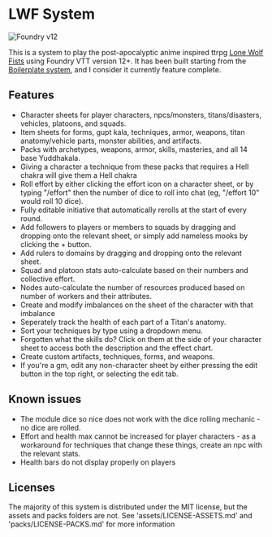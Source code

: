 # LWF System

![Foundry v12](https://img.shields.io/badge/foundry-v12-green)

This is a system to play the post-apocalyptic anime inspired ttrpg [Lone Wolf Fists](https://www.drivethrurpg.com/en/product/416442/tian-shang-lone-wolf-fists-core-rulebook) using Foundry VTT version 12+. It has been built starting from the [Boilerplate system](https://github.com/asacolips-projects/boilerplate), and I consider it currently feature complete.

## Features
- Character sheets for player characters, npcs/monsters, titans/disasters, vehicles, platoons, and squads.
- Item sheets for forms, gupt kala, techniques, armor, weapons, titan anatomy/vehicle parts, monster abilities, and artifacts.
- Packs with archetypes, weapons, armor, skills, masteries, and all 14 base Yuddhakala.
- Giving a character a technique from these packs that requires a Hell chakra will give them a Hell chakra
- Roll effort by either clicking the effort icon on a character sheet, or by typing "/effort" then the number of dice to roll into chat (eg, "/effort 10" would roll 10 dice).
- Fully editable initiative that automatically rerolls at the start of every round.
- Add followers to players or members to squads by dragging and dropping onto the relevant sheet, or simply add nameless mooks by clicking the + button.
- Add rulers to domains by dragging and dropping onto the relevant sheet.
- Squad and platoon stats auto-calculate based on their numbers and collective effort.
- Nodes auto-calculate the number of resources produced based on number of workers and their attributes.
- Create and modify imbalances on the sheet of the character with that imbalance
- Seperately track the health of each part of a Titan's anatomy.
- Sort your techniques by type using a dropdown menu.
- Forgotten what the skills do? Click on them at the side of your character sheet to access both the description and the effect chart.
- Create custom artifacts, techniques, forms, and weapons.
- If you're a gm, edit any non-character sheet by either pressing the edit button in the top right, or selecting the edit tab.

## Known issues
- The module dice so nice does not work with the dice rolling mechanic - no dice are rolled.
- Effort and health max cannot be increased for player characters - as a workaround for techniques that change these things, create an npc with the relevant stats.
- Health bars do not display properly on players

## Licenses
The majority of this system is distributed under the MIT license, but the assets and packs folders are not. See 'assets/LICENSE-ASSETS.md' and 'packs/LICENSE-PACKS.md' for more information